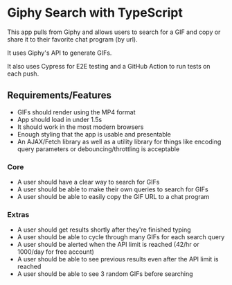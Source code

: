 # Giphy Search with TypeScript

This app pulls from Giphy and allows users to search for a GIF and copy or share it to their favorite chat program (by url).

It uses Giphy's API to generate GIFs.

It also uses Cypress for E2E testing and a GitHub Action to run tests on each push.

## Requirements/Features

- GIFs should render using the MP4 format
- App should load in under 1.5s
- It should work in the most modern browsers
- Enough styling that the app is usable and presentable
- An AJAX/Fetch library as well as a utility library for things like encoding query parameters or debouncing/throttling is acceptable

### Core

- A user should have a clear way to search for GIFs
- A user should be able to make their own queries to search for GIFs
- A user should be able to easily copy the GIF URL to a chat program

### Extras

- A user should get results shortly after they're finished typing
- A user should be able to cycle through many GIFs for each search query
- A user should be alerted when the API limit is reached (42/hr or 1000/day for free account)
- A user should be able to see previous results even after the API limit is reached
- A user should be able to see 3 random GIFs before searching

